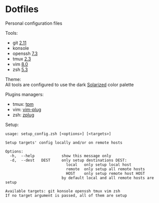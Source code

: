 Dotfiles
========

Personal configuration files

Tools:
- git [2.11](https://github.com/git/git/releases/tag/v2.11.0)
- konsole
- openssh [7.3](https://github.com/openssh/openssh-portable/releases/tag/V_7_3_P1)
- tmux [2.3](https://github.com/tmux/tmux/releases/tag/2.3)
- vim [8.0](https://github.com/vim/vim/releases/tag/v8.0.0000)
- zsh [5.3](https://github.com/zsh-users/zsh/releases/tag/zsh-5.3)

Theme:  
All tools are configured to use the dark
[Solarized](http://ethanschoonover.com/solarized) color palette

Plugins managers:
- tmux: [tpm](https://github.com/tmux-plugins/tpm)
- vim: [vim-plug](https://github.com/junegunn/vim-plug)
- zsh: [zplug](https://github.com/zplug/zplug)

Setup:
```shell
usage: setup_config.zsh [<options>] [<targets>]

Setup targets' config locally and/or on remote hosts

Options:
  -h,  --help            show this message only
  -d,  --dest   DEST     only setup destinations DEST:
                           local   only setup local host
                           remote  only setup all remote hosts
                           HOST    only setup remote host HOST
                         by default local and all remote hosts are setup

Available targets: git konsole openssh tmux vim zsh
If no target argument is passed, all of them are setup
```
